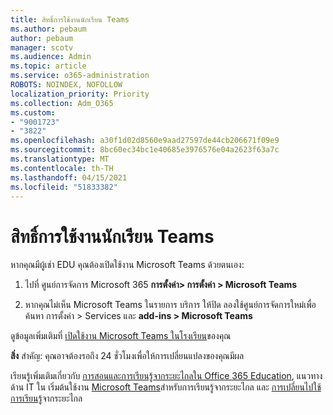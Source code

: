 ```yaml
---
title: สิทธิ์การใช้งานนักเรียน Teams
ms.author: pebaum
author: pebaum
manager: scotv
ms.audience: Admin
ms.topic: article
ms.service: o365-administration
ROBOTS: NOINDEX, NOFOLLOW
localization_priority: Priority
ms.collection: Adm_O365
ms.custom:
- "9001723"
- "3822"
ms.openlocfilehash: a30f1d02d8560e9aad27597de44cb206671f09e9
ms.sourcegitcommit: 8bc60ec34bc1e40685e3976576e04a2623f63a7c
ms.translationtype: MT
ms.contentlocale: th-TH
ms.lasthandoff: 04/15/2021
ms.locfileid: "51833382"
---
```

# <a name="teams-student-licenses"></a>สิทธิ์การใช้งานนักเรียน Teams

หากคุณมีผู้เช่า EDU คุณต้องเปิดใช้งาน Microsoft Teams ด้วยตนเอง:

1. ไปที่ ศูนย์การจัดการ Microsoft 365 **การตั้งค่า> การตั้งค่า > Microsoft Teams** 

2. หากคุณไม่เห็น Microsoft Teams ในรายการ บริการ ให้ปิด ลองใช้ศูนย์การจัดการใหม่เพื่อค้นหา การตั้งค่า > Services และ **add-ins > Microsoft Teams** 

ดูข้อมูลเพิ่มเติมที่ [เปิดใช้งาน Microsoft Teams ในโรงเรียน](https://docs.microsoft.com/microsoft-365/education/intune-edu-trial/enable-microsoft-teams#enable-microsoft-teams-for-your-school-1)ของคุณ 

**สิ่ง** สําคัญ: คุณอาจต้องรอถึง 24 ชั่วโมงเพื่อให้การเปลี่ยนแปลงของคุณมีผล

เรียนรู้เพิ่มเติมเกี่ยวกับ [การสอนและการเรียนรู้จากระยะไกลใน Office 365 Education](https://support.office.com/article/remote-teaching-and-learning-in-office-365-education-f651ccae-7b65-478b-8366-51bb884025c4), แนวทางด้าน IT ใน เริ่มต้นใช้งาน [Microsoft Teams](https://docs.microsoft.com/MicrosoftTeams/remote-learning-edu)สําหรับการเรียนรู้จากระยะไกล และ [การเปลี่ยนไปใช้การเรียนรู้](https://www.microsoft.com/education/remote-learning)จากระยะไกล
